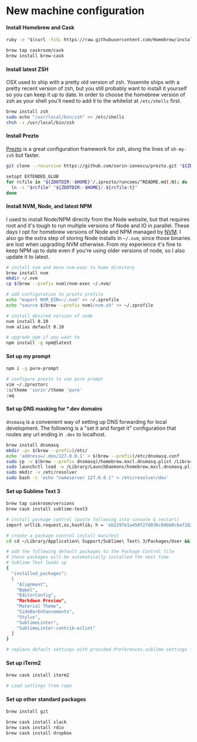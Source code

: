 # New machine configuration

#### Install Homebrew and Cask

```bash
ruby -e "$(curl -fsSL https://raw.githubusercontent.com/Homebrew/install/master/install)"

brew tap caskroom/cask
brew install brew-cask
```

#### Install latest ZSH
OSX used to ship with a pretty old version of zsh. Yosemite ships with a pretty recent version of zsh, but you still probably want to install it yourself so you can keep it up to date. In order to choose the homebrew version of zsh as your shell you'll need to add it to the whitelist at `/etc/shells` first. 

```bash
brew install zsh
sudo echo "/usr/local/bin/zsh" >> /etc/shells
chsh -s /usr/local/bin/zsh
```

#### Install Prezto

[Prezto](https://github.com/sorin-ionescu/prezto) is a great configuration framework for zsh, along the lines of `oh-my-zsh` but faster. 
```bash
git clone --recursive https://github.com/sorin-ionescu/prezto.git "${ZDOTDIR:-$HOME}/.zprezto"

setopt EXTENDED_GLOB
for rcfile in "${ZDOTDIR:-$HOME}"/.zprezto/runcoms/^README.md(.N); do
  ln -s "$rcfile" "${ZDOTDIR:-$HOME}/.${rcfile:t}"
done
```

#### Install NVM, Node, and latest NPM

I used to install Node/NPM directly from the Node website, but that requires root and it's tough to run multiple versions of Node and IO in parallel. These days I opt for homebrew versions of Node and NPM managed by [NVM](https://github.com/creationix/nvm). I also go the extra step of storing Node installs in `~/.nvm`, since those binaries are lost when upgrading NVM otherwise. From my experience it's fine to keep NPM up to date even if you're using older versions of node, so I also update it to latest.  

```bash
# install nvm and move nvm-exec to home directory
brew install nvm
mkdir ~/.nvm
cp $(brew --prefix nvm)/nvm-exec ~/.nvm/

# add configuration to prezto profile
echo "export NVM_DIR=~/.nvm" >> ~/.zprofile
echo "source $(brew --prefix nvm)/nvm.sh" >> ~/.zprofile

# install desired version of node
nvm install 0.10
nvm alias default 0.10

# upgrade npm if you want to
npm install -g npm@latest
```

#### Set up my prompt

```bash
npm i -g pure-prompt

# configure prezto to use pure prompt
vim ~/.zpreztorc
:s/theme 'sorin'/theme 'pure'
:wq
```

#### Set up DNS masking for *.dev domains

`dnsmasq` is a convenient way of setting up DNS forwarding for local development. The following is a "set it and forget it" configuration that routes any url ending in `.dev` to localhost.  

```bash
brew install dnsmasq
mkdir -pv $(brew --prefix)/etc/
echo 'address=/.dev/127.0.0.1' > $(brew --prefix)/etc/dnsmasq.conf
sudo cp -v $(brew --prefix dnsmasq)/homebrew.mxcl.dnsmasq.plist /Library/LaunchDaemons
sudo launchctl load -w /Library/LaunchDaemons/homebrew.mxcl.dnsmasq.plist
sudo mkdir -v /etc/resolver
sudo bash -c 'echo "nameserver 127.0.0.1" > /etc/resolver/dev'
```

#### Set up Sublime Text 3

```bash
brew tap caskroom/versions
brew cask install sublime-text3

# install package control (paste following into console & restart)
import urllib.request,os,hashlib; h = 'eb2297e1a458f27d836c04bb0cbaf282' + 'd0e7a3098092775ccb37ca9d6b2e4b7d'; pf = 'Package Control.sublime-package'; ipp = sublime.installed_packages_path(); urllib.request.install_opener( urllib.request.build_opener( urllib.request.ProxyHandler()) ); by = urllib.request.urlopen( 'http://packagecontrol.io/' + pf.replace(' ', '%20')).read(); dh = hashlib.sha256(by).hexdigest(); print('Error validating download (got %s instead of %s), please try manual install' % (dh, h)) if dh != h else open(os.path.join( ipp, pf), 'wb' ).write(by)

# create a package control install manifest
cd cd ~/Library/Application\ Support/Sublime\ Text\ 3/Packages/User && touch Package\ Control.sublime-settings

# add the following default packages to the Package Control file
# these packages will be automatically installed the next time
# Sublime Text loads up
{
  "installed_packages":
  [
    "Alignment",
    "Babel",
    "EditorConfig",
    "Markdown Preview",
    "Material Theme",
    "SideBarEnhancements",
    "Stylus",
    "SublimeLinter",
    "SublimeLinter-contrib-eslint"
  ]
}

# replace default settings with provided Preferences.sublime-settings file
```

#### Set up iTerm2
```bash
brew cask install iterm2

# Load settings from repo
```

#### Set up other standard packages
```bash
brew install git

brew cask install slack
brew cask install rdio
brew cask install dropbox
```
